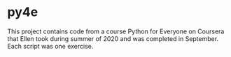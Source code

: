 # py4e
This project contains code from a course Python for Everyone on Coursera that Ellen took during summer of 2020 and was completed in September. Each script was one exercise.
